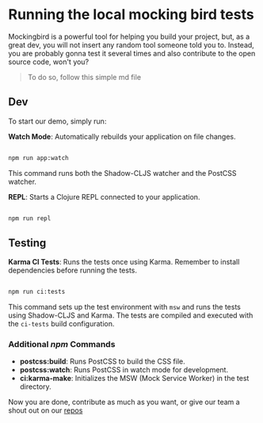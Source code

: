 # Running the local mocking bird tests

Mockingbird is a powerful tool for helping you build your project, but, as a great dev, you will not insert any random tool someone told you to. Instead, you are probably gonna test it several times and also contribute to the open source code, won't you?

> To do so, follow this simple md file

## Dev 

To start our demo, simply run:

**Watch Mode**: Automatically rebuilds your application on file changes.
   
   ```sh

   npm run app:watch

   ```

This command runs both the Shadow-CLJS watcher and the PostCSS watcher.

 **REPL**: Starts a Clojure REPL connected to your application.

   ```sh

   npm run repl

   ```

## Testing

 **Karma CI Tests**: Runs the tests once using Karma. Remember to install dependencies before running the tests. 

   ```sh

   npm run ci:tests

   ```

   This command sets up the test environment with `msw` and runs the tests using Shadow-CLJS and Karma. The tests are compiled and executed with the `ci-tests` build configuration.

### Additional *npm* Commands

- **postcss:build**: Runs PostCSS to build the CSS file.
- **postcss:watch**: Runs PostCSS in watch mode for development.
- **ci:karma-make**: Initializes the MSW (Mock Service Worker) in the test directory.

Now you are done, contribute as much as you want, or give our team a shout out on our [repos](https://github.com/moclojer)
